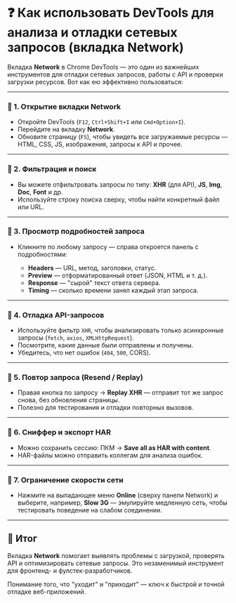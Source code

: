 # ❓ Как использовать DevTools для анализа и отладки сетевых запросов (вкладка Network)

Вкладка **Network** в Chrome DevTools — это один из важнейших инструментов для отладки сетевых запросов, работы с API и проверки загрузки ресурсов. Вот как ею эффективно пользоваться:

---

### 🔹 1. Открытие вкладки Network

* Откройте DevTools (`F12`, `Ctrl+Shift+I` или `Cmd+Option+I`).
* Перейдите на вкладку **Network**.
* Обновите страницу (`F5`), чтобы увидеть все загружаемые ресурсы — HTML, CSS, JS, изображения, запросы к API и прочее.

---

### 🔹 2. Фильтрация и поиск

* Вы можете отфильтровать запросы по типу: **XHR** (для API), **JS**, **Img**, **Doc**, **Font** и др.
* Используйте строку поиска сверху, чтобы найти конкретный файл или URL.

---

### 🔹 3. Просмотр подробностей запроса

* Кликните по любому запросу — справа откроется панель с подробностями:

    * **Headers** — URL, метод, заголовки, статус.
    * **Preview** — отформатированный ответ (JSON, HTML и т. д.).
    * **Response** — "сырой" текст ответа сервера.
    * **Timing** — сколько времени занял каждый этап запроса.

---

### 🔹 4. Отладка API-запросов

* Используйте фильтр `XHR`, чтобы анализировать только асинхронные запросы (`fetch`, `axios`, `XMLHttpRequest`).
* Посмотрите, какие данные были отправлены и получены.
* Убедитесь, что нет ошибок (`404`, `500`, CORS).

---

### 🔹 5. Повтор запроса (Resend / Replay)

* Правая кнопка по запросу → **Replay XHR** — отправит тот же запрос снова, без обновления страницы.
* Полезно для тестирования и отладки повторных вызовов.

---

### 🔹 6. Сниффер и экспорт HAR

* Можно сохранить сессию: ПКМ → **Save all as HAR with content**.
* HAR-файлы можно отправить коллегам для анализа ошибок.

---

### 🔹 7. Ограничение скорости сети

* Нажмите на выпадающее меню **Online** (сверху панели Network) и выберите, например, **Slow 3G** — эмулируйте медленную сеть, чтобы тестировать поведение на слабом соединении.

---

## 🎯 Итог

Вкладка **Network** помогает выявлять проблемы с загрузкой, проверять API и оптимизировать сетевые запросы. Это незаменимый инструмент для фронтенд- и фулстек-разработчиков.

Понимание того, что "уходит" и "приходит" — ключ к быстрой и точной отладке веб-приложений.
